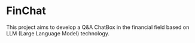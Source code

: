 # FinChat
This project aims to develop a Q&amp;A ChatBox in the financial field based on LLM (Large Language Model) technology.
